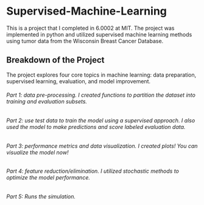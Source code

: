 # Supervised-Machine-Learning
This is a project that I completed in 6.0002 at MIT. The project was implemented in python and utilized supervised machine learning methods using tumor data from the Wisconsin Breast Cancer Database.

## Breakdown of the Project
The project explores four core topics in machine learning: data preparation, supervised learning, evaluation, and model improvement.

###### Part 1: data pre-processing. I created functions to partition the dataset into training and evaluation subsets.
###### Part 2: use test data to train the model using a supervised approach. I also used the model to make predictions and score labeled evaluation data.
###### Part 3: performance metrics and data visualization. I created plots! You can visualize the model now!
###### Part 4: feature reduction/elimination. I utilized stochastic methods to optimize the model performance.
###### Part 5: Runs the simulation.

